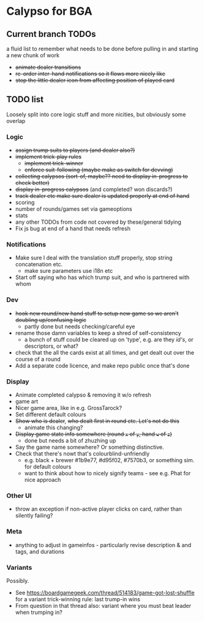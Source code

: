 # Calypso for BGA

## Current branch TODOs

a fluid list to remember what needs to be done before pulling in and starting a new chunk of work

* ~~animate dealer transitions~~
* ~~re-order inter-hand notifications so it flows more nicely like~~
* ~~stop the little dealer icon from affecting position of played card~~

## TODO list

Loosely split into core logic stuff and more nicities, but obviously some overlap

### Logic

* ~~assign trump suits to players (and dealer also?)~~
* ~~implement trick-play rules~~
  * ~~implement trick-winner~~
  * ~~enforce suit-following (maybe make as switch for devving)~~
* ~~collecting calypsos (sort-of, maybe?? need to display in-progress to check better)~~
* ~~display in-progress calypsos~~ (and completed? won discards?)
* ~~track dealer etc make sure dealer is updated properly at end of hand~~
* scoring
* number of rounds/games set via gameoptions
* stats
* any other TODOs from code not covered by these/general tidying
* Fix js bug at end of a hand that needs refresh

### Notifications

* Make sure I deal with the translation stuff properly, stop string concatenation etc.
  * make sure parameters use i18n etc
* Start off saying who has which trump suit, and who is partnered with whom

### Dev

* ~~hook new round/new hand stuff to setup new game so we aren't doubling up/confusing logic~~
  * partly done but needs checking/careful eye
* rename those damn variables to keep a shred of self-consistency
  *  a bunch of stuff could be cleared up on 'type', e.g. are they _id's_, or descriptors, or what?
* check that the all the cards exist at all times, and get dealt out over the course of a round
* Add a separate code licence, and make repo public once that's done

### Display

* Animate completed calypso & removing it w/o refresh
* game art
* Nicer game area, like in e.g. GrossTarock?
* Set different default colours
* ~~Show who is dealer~~, ~~who dealt first in round etc. Let's not do this~~
  * animate this changing?
* ~~Display game state info somewhere (round `x` of `y`, hand `w` of `z`)~~
  * done but needs a bit of zhuzhing up
* Say the game name somewhere? Or something distinctive.
* Check that there's nowt that's colourblind-unfriendly
  * e.g. black + brewer #1b9e77, #d95f02, #7570b3, or something sim. for default colours
  * want to think about how to nicely signify teams - see e.g. Phat for nice approach

### Other UI

* throw an exception if non-active player clicks on card, rather than silently failing?

### Meta

* anything to adjust in gameinfos - particularly revise description & and tags, and durations

### Variants

Possibly.

* See https://boardgamegeek.com/thread/514183/game-got-lost-shuffle for a variant trick-winning rule: last trump-in wins
* From question in that thread also: variant where you must beat leader when trumping in?
